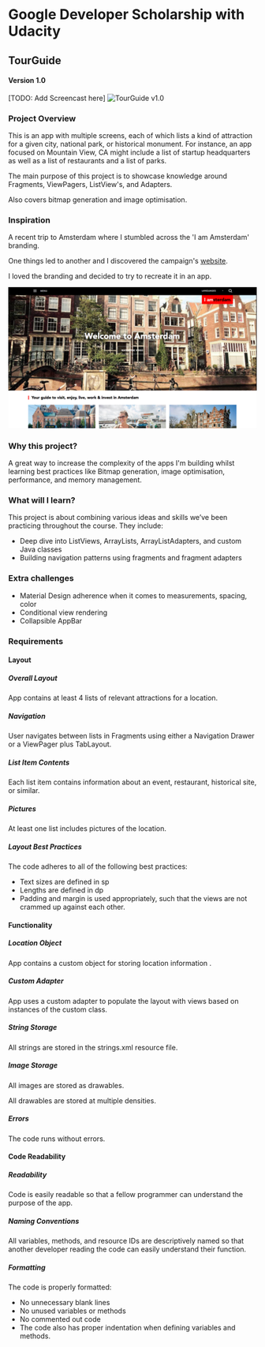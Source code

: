 # Google Developer Scholarship with Udacity

## TourGuide 

#### Version 1.0
[TODO: Add Screencast here]
![TourGuide v1.0]()

### Project Overview

This is an app with multiple screens, each of which lists a kind of attraction for a given city, national park, or historical monument. For instance, an app focused on Mountain View, CA might include a list of startup headquarters as well as a list of restaurants and a list of parks.

The main purpose of this project is to showcase knowledge around Fragments, ViewPagers, ListView's, and Adapters.

Also covers bitmap generation and image optimisation.

### Inspiration

A recent trip to Amsterdam where I stumbled across the 'I am Amsterdam' branding. 

One things led to another and I discovered the campaign's [website](https://www.iamsterdam.com/en/).

I loved the branding and decided to try to recreate it in an app. 

![screenshot of I am Amsterdam](https://github.com/alanionita/GDS_TourGuideApp/blob/master/readme_assets/i_am_amsterdam_screenshot.png)

### Why this project?
  
A great way to increase the complexity of the apps I'm building whilst learning best practices like Bitmap generation, image optimisation, performance, and memory management.

### What will I learn?

This project is about combining various ideas and skills we’ve been practicing throughout the course. They include:
* Deep dive into ListViews, ArrayLists, ArrayListAdapters, and custom Java classes
* Building navigation patterns using fragments and fragment adapters

### Extra challenges

* Material Design adherence when it comes to measurements, spacing, color
* Conditional view rendering
* Collapsible AppBar

### Requirements

#### Layout

##### Overall Layout

App contains at least 4 lists of relevant attractions for a location.

##### Navigation

User navigates between lists in Fragments using either a Navigation Drawer or a ViewPager plus TabLayout.

##### List Item Contents

Each list item contains information about an event, restaurant, historical site, or similar.

##### Pictures

At least one list includes pictures of the location.

##### Layout Best Practices

The code adheres to all of the following best practices:
- Text sizes are defined in sp
- Lengths are defined in dp
- Padding and margin is used appropriately, such that the views are not crammed up against each other.

#### Functionality

##### Location Object

App contains a custom object for storing location information .

##### Custom Adapter

App uses a custom adapter to populate the layout with views based on instances of the custom class.

##### String Storage

All strings are stored in the strings.xml resource file.

##### Image Storage

All images are stored as drawables.

All drawables are stored at multiple densities.

##### Errors

The code runs without errors.


#### Code Readability

##### Readability

Code is easily readable so that a fellow programmer can understand the purpose of the app.

##### Naming Conventions

All variables, methods, and resource IDs are descriptively named so that another developer reading the code can easily understand their function.

##### Formatting

The code is properly formatted:
- No unnecessary blank lines
- No unused variables or methods
- No commented out code
- The code also has proper indentation when defining variables and methods.